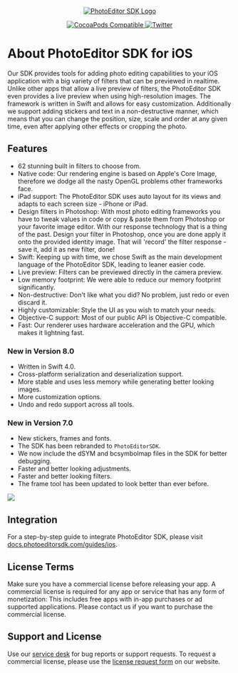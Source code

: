 <p align="center">
	<a href="https://www.photoeditorsdk.com/?utm_campaign=Projects&utm_source=Github&utm_medium=Side_Projects&utm_content=IOS-Build">
		<img src="http://static.photoeditorsdk.com/logo.png" alt="PhotoEditor SDK Logo"/>
	</a>
</p>
<p align="center">
	<a href="https://cocoapods.org/pods/PhotoEditorSDK">
		<img src="https://img.shields.io/cocoapods/v/PhotoEditorSDK.svg" alt="CocoaPods Compatible">
	</a>
	<a href="http://twitter.com/PhotoEditorSDK">
		<img src="https://img.shields.io/badge/twitter-@PhotoEditorSDK-blue.svg?style=flat" alt="Twitter">
	</a>
</p>

# About PhotoEditor SDK for iOS

Our SDK provides tools for adding photo editing capabilities to your iOS application with a big variety of filters that can be previewed in realtime. Unlike other apps that allow a live preview of filters, the PhotoEditor SDK even provides a live preview when using high-resolution images. The framework is written in Swift and allows for easy customization.
Additionally we support adding stickers and text in a non-destructive manner, which means that you can change the position, size, scale and order at any given time, even after applying other effects or cropping the photo.

## Features

* 62 stunning built in filters to choose from.
* Native code: Our rendering engine is based on Apple's Core Image, therefore we dodge all the nasty OpenGL problems other frameworks face.
* iPad support: The PhotoEditor SDK uses auto layout for its views and adapts to each screen size - iPhone or iPad.
* Design filters in Photoshop: With most photo editing frameworks you have to tweak values in code or copy & paste them from Photoshop or your favorite image editor. With our response technology that is a thing of the past. Design your filter in Photoshop, once you are done apply it onto the provided identity image. That will 'record' the filter response - save it, add it as new filter, done!
* Swift: Keeping up with time, we chose Swift as the main development language of the PhotoEditor SDK, leading to leaner easier code.
* Live preview: Filters can be previewed directly in the camera preview.
* Low memory footprint: We were able to reduce our memory footprint significantly.
* Non-destructive: Don't like what you did? No problem, just redo or even discard it.
* Highly customizable: Style the UI as you wish to match your needs.
* Objective-C support: Most of our public API is Objective-C compatible.
* Fast: Our renderer uses hardware acceleration and the GPU, which makes it lightning fast.

### New in Version 8.0

* Written in Swift 4.0.
* Cross-platform serialization and deserialization support.
* More stable and uses less memory while generating better looking images.
* More customization options.
* Undo and redo support across all tools.

### New in Version 7.0

* New stickers, frames and fonts.
* The SDK has been rebranded to `PhotoEditorSDK`.
* We now include the dSYM and bcsymbolmap files in the SDK for better debugging.
* Faster and better looking adjustments.
* Faster and better looking filters.
* The frame tool has been updated to look better than ever before.

<p>
	<a target="_blank" href="https://www.photoeditorsdk.com/?utm_campaign=Projects&utm_source=Github&utm_medium=Side_Projects&utm_content=IOS-Build">
		<img style="display:block" src="http://docs.photoeditorsdk.com/assets/images/guides/ios/v7/product.jpg?utm_campaign=Projects&utm_source=Github&utm_medium=Side_Projects&utm_content=IOS-Build">
	</a>
</p>

## Integration

For a step-by-step guide to integrate PhotoEditor SDK, please visit [docs.photoeditorsdk.com/guides/ios](https://docs.photoeditorsdk.com/guides/ios/?utm_campaign=Projects&utm_source=Github&utm_medium=Side_Projects&utm_content=IOS-Build).

## License Terms

Make sure you have a commercial license before releasing your app.
A commercial license is required for any app or service that has any form of monetization: This includes free apps with in-app purchases or ad supported applications. Please contact us if you want to purchase the commercial license.


## Support and License

Use our [service desk](http://support.photoeditorsdk.com) for bug reports or support requests. To request a commercial license, please use the [license request form](https://www.photoeditorsdk.com/pricing) on our website.
